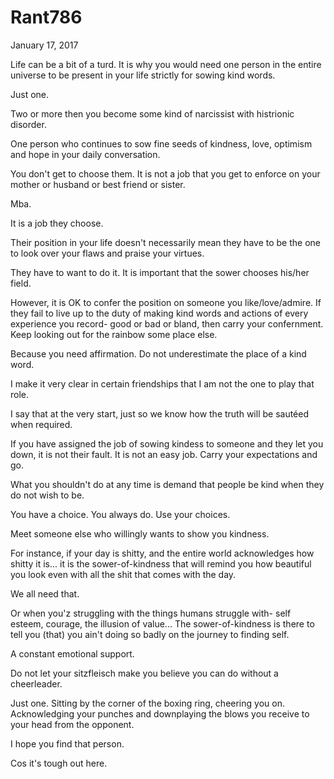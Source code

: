 # Rant786


January 17, 2017

Life can be a bit of a turd. It is why you would need one person in the entire universe to be present in your life strictly for sowing kind words.

Just one. 

Two or more then you become some kind of narcissist with histrionic disorder.

One person who continues to sow fine seeds of kindness, love, optimism and hope in your daily conversation.  

You don't get to choose them. It is not a job that you get to enforce on your mother or husband or best friend or sister. 

Mba. 

It is a job they choose. 

Their position in your life doesn't necessarily mean they have to be the one to look over your flaws and praise your virtues. 

They have to want to do it. It is important that the sower chooses his/her field.

However, it is OK to confer the position on someone you like/love/admire. If they fail to live up to the duty of making kind words and actions of every experience you record- good or bad or bland, then carry your confernment. Keep looking out for the rainbow some place else. 

Because you need affirmation. Do not underestimate the place of a kind word.

I make it very clear in certain friendships that I am not the one to play that role.

I say that at the very start, just so we know how the truth will be sautéed when required. 

If you have assigned the job of sowing kindess to someone and they let you down, it is not their fault. It is not an easy job. Carry your expectations and go.

What you shouldn't do at any time is demand that people be kind when they do not wish to be.

You have a choice. You always do. Use your choices.

Meet someone else who willingly wants to show you kindness.

For instance, if your day is shitty, and the entire world acknowledges how shitty it is... it is the sower-of-kindness that will remind you how beautiful you look even with all the shit that comes with the day.

We all need that.

Or when you'z struggling with the things humans struggle with- self esteem, courage, the illusion of value... The sower-of-kindness is there to tell you (that) you ain't doing so badly on the journey to finding self. 

A constant emotional support. 

Do not let your sitzfleisch make you believe you can do without a cheerleader. 

Just one. Sitting by the corner of the boxing ring, cheering you on. Acknowledging your punches and downplaying the blows you receive to your head from the opponent. 

I hope you find that person. 

Cos it's tough out here.